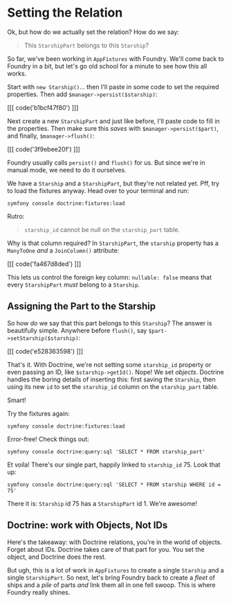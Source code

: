 # Setting the Relation

Ok, but how do we actually set the relation? How do we say:

> This `StarshipPart` belongs to this `Starship`?

So far, we've been working in `AppFixtures` with Foundry. We'll come back
to Foundry in a bit, but let's go old school for a minute to see how this all works.

Start with `new Starship()`... then I'll paste in some code to set the
required properties. Then add `$manager->persist($starship)`:

[[[ code('b1bcf47f80') ]]]

Next create a new `StarshipPart` and just like before, I'll paste code to fill in
the properties. Then make sure this *saves* with `$manager->persist($part)`, and
finally, `$manager->flush()`:

[[[ code('3f9ebee20f') ]]]

Foundry usually calls `persist()` and `flush()` for us. But since we're in manual
mode, we need to do it ourselves.

We have a `Starship` and a `StarshipPart`, but they're not related yet.
Pff, try to load the fixtures anyway. Head over to your terminal and run:

```terminal
symfony console doctrine:fixtures:load
```

Rutro:

> `starship_id` cannot be null on the `starship_part` table.

Why is that column required? In `StarshipPart`, the `starship` property has a `ManyToOne`
*and* a `JoinColumn()` attribute:

[[[ code('fa467d8ded') ]]]

This lets us control the foreign key column: `nullable: false` means that every
`StarshipPart` *must* belong to a `Starship`.

## Assigning the Part to the Starship

So how *do* we say that this part belongs to this `Starship`?
The answer is beautifully simple. Anywhere before `flush()`, say 
`$part->setStarship($starship)`:

[[[ code('e528363598') ]]]

That's it. With Doctrine, we're not setting some `starship_id` property or even
passing an ID, like `$starship->getId()`. Nope! We set *objects*. Doctrine
handles the boring details of inserting this: first saving the `Starship`,
then using its new `id` to set the `starship_id` column on the `starship_part` table. 

Smart!

Try the fixtures again:

```terminal-silent
symfony console doctrine:fixtures:load
```

Error-free! Check things out:

```terminal
symfony console doctrine:query:sql 'SELECT * FROM starship_part'
```

Et voila! There's our single part, happily linked to `starship_id` 75. Look that up:

```terminal
symfony console doctrine:query:sql 'SELECT * FROM starship WHERE id = 75'
```

There it is: `Starship` id 75 has a `StarshipPart` id 1. We're awesome!

## Doctrine: work with Objects, Not IDs

Here's the takeaway: with Doctrine relations, you're in the world of objects.
Forget about IDs. Doctrine takes care of that part for you. You set the object,
and Doctrine does the rest.

But ugh, this is a lot of work in `AppFixtures` to create a single
`Starship` and a single `StarshipPart`. So next, let's bring Foundry
back to create a *fleet* of ships and a *pile* of parts *and* link them all
in one fell swoop. This is where Foundry really shines.
